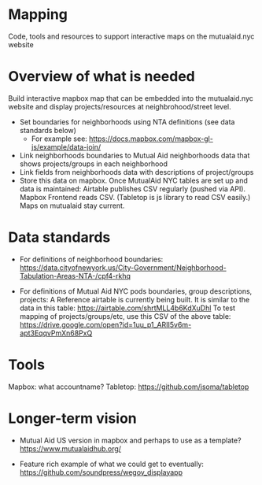 # Mapping
Code, tools and resources to support interactive maps on the mutualaid.nyc website

# Overview of what is needed
Build interactive mapbox map that can be embedded into the mutualaid.nyc website and display projects/resources at neighbrohood/street level.
- Set boundaries for neighborhoods using NTA definitions (see data standards below)
    - For example see: https://docs.mapbox.com/mapbox-gl-js/example/data-join/ 
- Link neighborhoods boundaries to Mutual Aid neighborhoods data that shows projects/groups in each neighborhood
- Link fields from neighborhoods data with descriptions of project/groups
- Store this data on mapbox. Once MutualAid NYC tables are set up and data is maintained: Airtable publishes CSV regularly (pushed via API). Mapbox Frontend reads CSV. (Tabletop is js library to read CSV easily.) Maps on mutualaid stay current.

# Data standards
- For definitions of neighborhood boundaries:
https://data.cityofnewyork.us/City-Government/Neighborhood-Tabulation-Areas-NTA-/cpf4-rkhq

- For definitions of Mutual Aid NYC pods boundaries, group descriptions, projects:
A Reference airtable is currently being built. It is similar to the data in this table:
https://airtable.com/shrtMLL4b6KdXuDhl
To test mapping of projects/groups/etc, use this CSV of the above table:
https://drive.google.com/open?id=1uu_p1_ARII5v6m-apt3EqqvPmXn68PxQ

# Tools
Mapbox: what accountname?
Tabletop: https://github.com/jsoma/tabletop

# Longer-term vision
- Mutual Aid US version in mapbox and perhaps to use as a template? 
https://www.mutualaidhub.org/

- Feature rich example of what we could get to eventually:
https://github.com/soundpress/wegov_displayapp
